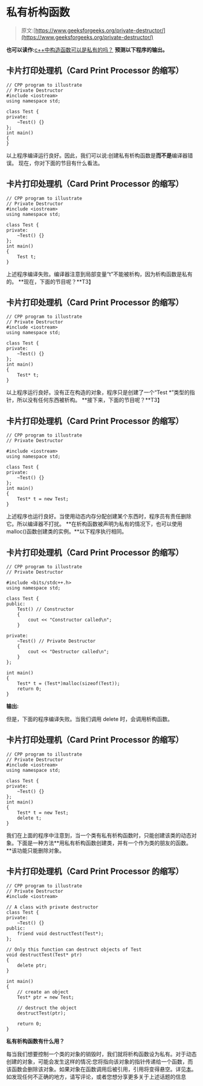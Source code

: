 # 私有析构函数

> 原文:[https://www.geeksforgeeks.org/private-destructor/](https://www.geeksforgeeks.org/private-destructor/)

**也可以读作:**[c++中构造函数可以是私有的吗？](https://www.geeksforgeeks.org/can-constructor-private-cpp/)
**预测以下程序的输出。**

## 卡片打印处理机（Card Print Processor 的缩写）

```
// CPP program to illustrate
// Private Destructor
#include <iostream>
using namespace std;

class Test {
private:
    ~Test() {}
};
int main()
{
}
```

以上程序编译运行良好。因此，我们可以说:创建私有析构函数是**而不是**编译器错误。
现在，你对下面的节目有什么看法。

## 卡片打印处理机（Card Print Processor 的缩写）

```
// CPP program to illustrate
// Private Destructor
#include <iostream>
using namespace std;

class Test {
private:
    ~Test() {}
};
int main()
{
    Test t;
}
```

上述程序编译失败。编译器注意到局部变量“t”不能被析构，因为析构函数是私有的。
**现在，下面的节目呢？**T3】

## 卡片打印处理机（Card Print Processor 的缩写）

```
// CPP program to illustrate
// Private Destructor
#include <iostream>
using namespace std;

class Test {
private:
    ~Test() {}
};
int main()
{
    Test* t;
}
```

以上程序运行良好。没有正在构造的对象，程序只是创建了一个“Test *”类型的指针，所以没有任何东西被析构。
**接下来，下面的节目呢？**T3】

## 卡片打印处理机（Card Print Processor 的缩写）

```
// CPP program to illustrate
// Private Destructor

#include <iostream>
using namespace std;

class Test {
private:
    ~Test() {}
};
int main()
{
    Test* t = new Test;
}
```

上述程序也运行良好。当使用动态内存分配创建某个东西时，程序员有责任删除它。所以编译器不打扰。
**在析构函数被声明为私有的情况下，也可以使用 malloc()函数创建类的实例。**以下程序执行相同。

## 卡片打印处理机（Card Print Processor 的缩写）

```
// CPP program to illustrate
// Private Destructor

#include <bits/stdc++.h>
using namespace std;

class Test {
public:
    Test() // Constructor
    {
        cout << "Constructor called\n";
    }

private:
    ~Test() // Private Destructor
    {
        cout << "Destructor called\n";
    }
};

int main()
{
    Test* t = (Test*)malloc(sizeof(Test));
    return 0;
}
```

**输出:**

但是，下面的程序编译失败。当我们调用 delete 时，会调用析构函数。

## 卡片打印处理机（Card Print Processor 的缩写）

```
// CPP program to illustrate
// Private Destructor
#include <iostream>
using namespace std;

class Test {
private:
    ~Test() {}
};
int main()
{
    Test* t = new Test;
    delete t;
}
```

我们在上面的程序中注意到，当一个类有私有析构函数时，只能创建该类的动态对象。下面是一种方法**用私有析构函数创建类，并有一个作为类的朋友的函数。**该功能只能删除对象。

## 卡片打印处理机（Card Print Processor 的缩写）

```
// CPP program to illustrate
// Private Destructor
#include <iostream>

// A class with private destructor
class Test {
private:
    ~Test() {}
public:
    friend void destructTest(Test*);
};

// Only this function can destruct objects of Test
void destructTest(Test* ptr)
{
    delete ptr;
}

int main()
{
    // create an object
    Test* ptr = new Test;

    // destruct the object
    destructTest(ptr);

    return 0;
}
```

**私有析构函数有什么用？**

每当我们想要控制一个类的对象的销毁时，我们就将析构函数设为私有。对于动态创建的对象，可能会发生这样的情况:您将指向该对象的指针传递给一个函数，而该函数会删除该对象。如果对象在函数调用后被引用，引用将变得悬空。详见[本](http://blogs.msdn.com/b/larryosterman/archive/2005/07/01/434684.aspx)。
如发现任何不正确的地方，请写评论，或者您想分享更多关于上述话题的信息